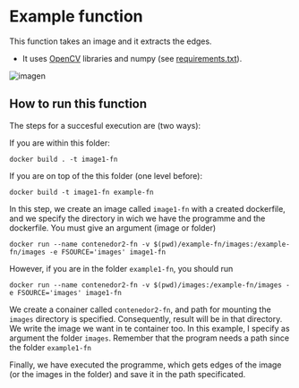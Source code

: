 
# Example function

This function takes an image and it extracts the edges.

- It uses [OpenCV](https://opencv.org/) libraries and numpy (see [requirements.txt](requirements.txt)).

![imagen](https://github.com/AlvaroRodriguezGallardo/src-brokering/assets/7033451/c5f6d00c-553c-4182-a5b9-667033078a7f)


## How to run this function

The steps for a succesful execution are (two ways):

If you are within this folder:

```
docker build . -t image1-fn
```

If you are on top of the this folder (one level before):

```
docker build -t image1-fn example-fn
```

In this step, we create an image called `image1-fn` with a created dockerfile, and we specify the directory in wich we have the programme and the dockerfile. You must give an argument (image or folder)

```
docker run --name contenedor2-fn -v $(pwd)/example-fn/images:/example-fn/images -e FSOURCE='images' image1-fn
```

However, if you are in the folder `example1-fn`, you should run 

```
docker run --name contenedor2-fn -v $(pwd)/images:/example-fn/images -e FSOURCE='images' image1-fn
```

We create a conainer called `contenedor2-fn`, and path for mounting the `images` directory is specified. Consequently, result will be in that directory. We write the image we want in te container too. In this example, I specify as argument the folder `images`. Remember that the program needs a path since the folder `example1-fn`


Finally, we have executed the programme, which gets edges of the image (or the images in the folder) and save it in the path specificated.
